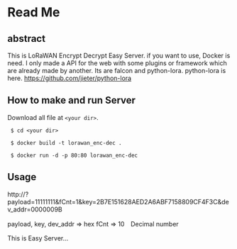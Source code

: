# Read Me

## abstract
This is LoRaWAN Encrypt Decrypt Easy Server.
if you want to use, Docker is need.
I only made a API for the web with some plugins or framework which are already made by another. 
Its are falcon and python-lora.
python-lora is here.
https://github.com/jieter/python-lora

## How to make and run Server
Download all file at `<your dir>`.
  
  ` $ cd <your dir>`
  
  ` $ docker build -t lorawan_enc-dec .` 
  
  ` $ docker run -d -p 80:80 lorawan_enc-dec` 

## Usage
http://<your ip address>?payload=11111111&fCnt=1&key=2B7E151628AED2A6ABF7158809CF4F3C&dev_addr=0000009B

payload, key, dev_addr => hex
fCnt => 10　Decimal number


This is Easy Server...
